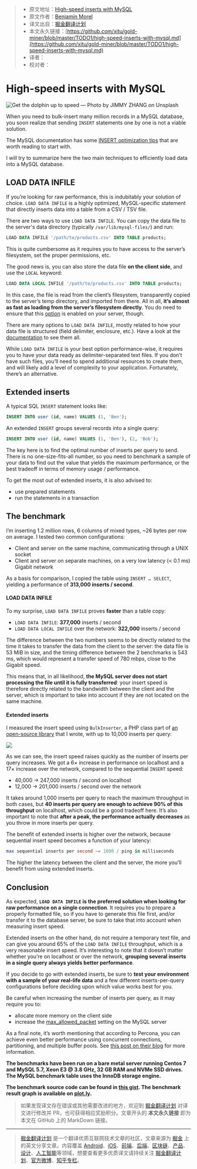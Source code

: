 > * 原文地址：[High-speed inserts with MySQL](https://medium.com/@benmorel/high-speed-inserts-with-mysql-9d3dcd76f723)
> * 原文作者：[Benjamin Morel](https://medium.com/@benmorel)
> * 译文出自：[掘金翻译计划](https://github.com/xitu/gold-miner)
> * 本文永久链接：[https://github.com/xitu/gold-miner/blob/master/TODO1/high-speed-inserts-with-mysql.md](https://github.com/xitu/gold-miner/blob/master/TODO1/high-speed-inserts-with-mysql.md)
> * 译者：
> * 校对者：

# High-speed inserts with MySQL

![Get the dolphin up to speed — Photo by [JIMMY ZHANG](https://unsplash.com/photos/5Xm_LIystCg?utm_source=unsplash&utm_medium=referral&utm_content=creditCopyText) on [Unsplash](https://unsplash.com/?utm_source=unsplash&utm_medium=referral&utm_content=creditCopyText)](https://cdn-images-1.medium.com/max/6528/1*9Ihf50zErzTg4KR4JnodzA.jpeg)

When you need to bulk-insert many million records in a MySQL database, you soon realize that sending `INSERT` statements one by one is not a viable solution.

The MySQL documentation has some [INSERT optimization tips](https://dev.mysql.com/doc/refman/5.7/en/insert-optimization.html) that are worth reading to start with.

I will try to summarize here the two main techniques to efficiently load data into a MySQL database.

## LOAD DATA INFILE

If you’re looking for raw performance, this is indubitably your solution of choice. `LOAD DATA INFILE` is a highly optimized, MySQL-specific statement that directly inserts data into a table from a CSV / TSV file.

There are two ways to use `LOAD DATA INFILE`. You can copy the data file to the server's data directory (typically `/var/lib/mysql-files/`) and run:

```sql
LOAD DATA INFILE '/path/to/products.csv' INTO TABLE products;
```

This is quite cumbersome as it requires you to have access to the server’s filesystem, set the proper permissions, etc.

The good news is, you can also store the data file **on the client side**, and use the `LOCAL` keyword:

```sql
LOAD DATA LOCAL INFILE '/path/to/products.csv' INTO TABLE products;
```

In this case, the file is read from the client’s filesystem, transparently copied to the server’s temp directory, and imported from there. All in all, **it’s almost as fast as loading from the server’s filesystem directly**. You do need to ensure that this [option](https://dev.mysql.com/doc/refman/5.7/en/server-system-variables.html#sysvar_local_infile) is enabled on your server, though.

There are many options to `LOAD DATA INFILE`, mostly related to how your data file is structured (field delimiter, enclosure, etc.). Have a look at the [documentation](https://dev.mysql.com/doc/refman/5.7/en/load-data.html) to see them all.

While `LOAD DATA INFILE` is your best option performance-wise, it requires you to have your data ready as delimiter-separated text files. If you don’t have such files, you’ll need to spend additional resources to create them, and will likely add a level of complexity to your application. Fortunately, there’s an alternative.

## Extended inserts

A typical SQL `INSERT` statement looks like:

```sql
INSERT INTO user (id, name) VALUES (1, 'Ben');
```

An extended `INSERT` groups several records into a single query:

```sql
INSERT INTO user (id, name) VALUES (1, 'Ben'), (2, 'Bob');
```

The key here is to find the optimal number of inserts per query to send. There is no one-size-fits-all number, so you need to benchmark a sample of your data to find out the value that yields the maximum performance, or the best tradeoff in terms of memory usage / performance.

To get the most out of extended inserts, it is also advised to:

* use prepared statements
* run the statements in a transaction

## The benchmark

I’m inserting 1.2 million rows, 6 columns of mixed types, ~26 bytes per row on average. I tested two common configurations:

* Client and server on the same machine, communicating through a UNIX socket
* Client and server on separate machines, on a very low latency (\< 0.1 ms) Gigabit network

As a basis for comparison, I copied the table using `INSERT … SELECT`, yielding a performance of **313,000 inserts / second**.

#### LOAD DATA INFILE

To my surprise, `LOAD DATA INFILE` proves **faster** than a table copy:

* `LOAD DATA INFILE`: **377,000** inserts / second
* `LOAD DATA LOCAL INFILE` over the network: **322,000** inserts / second

The difference between the two numbers seems to be directly related to the time it takes to transfer the data from the client to the server: the data file is 53 MiB in size, and the timing difference between the 2 benchmarks is 543 ms, which would represent a transfer speed of 780 mbps, close to the Gigabit speed.

This means that, in all likelihood, **the MySQL server does not start processing the file until it is fully transferred**: your insert speed is therefore directly related to the bandwidth between the client and the server, which is important to take into account if they are not located on the same machine.

#### Extended inserts

I measured the insert speed using `BulkInserter`, a PHP class part of [an open-source library](https://github.com/brick/db) that I wrote, with up to 10,000 inserts per query:

![](https://cdn-images-1.medium.com/max/2000/1*k_QS1qtgN5-UyrDkjSRg_w.png)

As we can see, the insert speed raises quickly as the number of inserts per query increases. We got a 6× increase in performance on localhost and a 17× increase over the network, compared to the sequential `INSERT` speed:

* 40,000 → 247,000 inserts / second on localhost
* 12,000 → 201,000 inserts / second over the network

It takes around 1,000 inserts per query to reach the maximum throughput in both cases, but **40 inserts per query are enough to achieve 90% of this throughput** on localhost, which could be a good tradeoff here. It’s also important to note that **after a peak, the performance actually decreases** as you throw in more inserts per query.

The benefit of extended inserts is higher over the network, because sequential insert speed becomes a function of your latency:

```sql
max sequential inserts per second ~= 1000 / ping in milliseconds
```

The higher the latency between the client and the server, the more you’ll benefit from using extended inserts.

## Conclusion

As expected, **`LOAD DATA INFILE` is the preferred solution when looking for raw performance on a single connection**. It requires you to prepare a properly formatted file, so if you have to generate this file first, and/or transfer it to the database server, be sure to take that into account when measuring insert speed.

Extended inserts on the other hand, do not require a temporary text file, and can give you around 65% of the `LOAD DATA INFILE` throughput, which is a very reasonable insert speed. It’s interesting to note that it doesn’t matter whether you’re on localhost or over the network, **grouping several inserts in a single query always yields better performance**.

If you decide to go with extended inserts, be sure to **test your environment with a sample of your real-life data** and a few different inserts-per-query configurations before deciding upon which value works best for you.

Be careful when increasing the number of inserts per query, as it may require you to:

* allocate more memory on the client side
* increase the [max_allowed_packet](https://dev.mysql.com/doc/refman/5.7/en/server-system-variables.html#sysvar_max_allowed_packet) setting on the MySQL server

As a final note, it’s worth mentioning that according to Percona, you can achieve even better performance using concurrent connections, partitioning, and multiple buffer pools. See [this post on their blog](http://www.percona.com/blog/2011/01/07/high-rate-insertion-with-mysql-and-innodb/) for more information.

**The benchmarks have been run on a bare metal server running Centos 7 and MySQL 5.7, Xeon E3 @ 3.8 GHz, 32 GB RAM and NVMe SSD drives. The MySQL benchmark table uses the InnoDB storage engine.**

**The benchmark source code can be found in [this gist](https://gist.github.com/BenMorel/78f742356391d41c91d1d733f47dcb13). The benchmark result graph is available on [plot.ly](https://plot.ly/~BenMorel/52).**

> 如果发现译文存在错误或其他需要改进的地方，欢迎到 [掘金翻译计划](https://github.com/xitu/gold-miner) 对译文进行修改并 PR，也可获得相应奖励积分。文章开头的 **本文永久链接** 即为本文在 GitHub 上的 MarkDown 链接。

---

> [掘金翻译计划](https://github.com/xitu/gold-miner) 是一个翻译优质互联网技术文章的社区，文章来源为 [掘金](https://juejin.im) 上的英文分享文章。内容覆盖 [Android](https://github.com/xitu/gold-miner#android)、[iOS](https://github.com/xitu/gold-miner#ios)、[前端](https://github.com/xitu/gold-miner#前端)、[后端](https://github.com/xitu/gold-miner#后端)、[区块链](https://github.com/xitu/gold-miner#区块链)、[产品](https://github.com/xitu/gold-miner#产品)、[设计](https://github.com/xitu/gold-miner#设计)、[人工智能](https://github.com/xitu/gold-miner#人工智能)等领域，想要查看更多优质译文请持续关注 [掘金翻译计划](https://github.com/xitu/gold-miner)、[官方微博](http://weibo.com/juejinfanyi)、[知乎专栏](https://zhuanlan.zhihu.com/juejinfanyi)。
